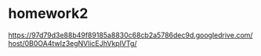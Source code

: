 # homework2

https://97d79d3e88b49f89185a8830c68cb2a5786dec9d.googledrive.com/host/0B0OA4twIz3egNVlicEJhVkpIVTg/
